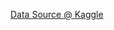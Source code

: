 [Data Source @ Kaggle](https://www.kaggle.com/datasets/mamtadhaker/lt-vehicle-loan-default-prediction)
